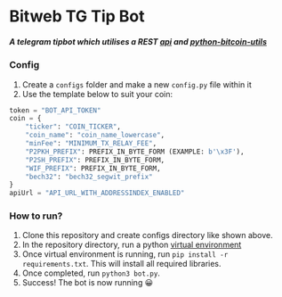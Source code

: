 # Bitweb TG Tip Bot

##### A telegram tipbot which utilises a REST [api](https://api.bitwebcore.org/) and [python-bitcoin-utils](https://github.com/Nugetzrul3/python-bitcoin-utils)

### Config
1. Create a `configs` folder and make a new `config.py` file within it
2. Use the template below to suit your coin:

```python
token = "BOT_API_TOKEN"
coin = {
    "ticker": "COIN_TICKER",
    "coin_name": "coin_name_lowercase",
    "minFee": "MINIMUM_TX_RELAY_FEE",
    "P2PKH_PREFIX": PREFIX_IN_BYTE_FORM (EXAMPLE: b'\x3F'),
    "P2SH_PREFIX": PREFIX_IN_BYTE_FORM,
    "WIF_PREFIX": PREFIX_IN_BYTE_FORM,
    "bech32": "bech32_segwit_prefix"
}
apiUrl = "API_URL_WITH_ADDRESSINDEX_ENABLED"
```

### How to run?
1. Clone this repository and create configs directory like shown above.
2. In the repository directory, run a python [virtual environment](https://packaging.python.org/guides/installing-using-pip-and-virtual-environments/#creating-a-virtual-environment)
3. Once virtual environment is running, run `pip install -r requirements.txt`. This will install all required libraries.
4. Once completed, run `python3 bot.py`.
5. Success! The bot is now running 😀